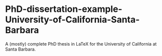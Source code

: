 # PhD-dissertation-example-University-of-California-Santa-Barbara
A (mostly) complete PhD thesis in LaTeX for the University of California at Santa Barbara.
